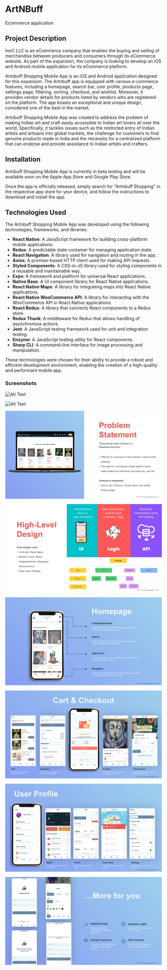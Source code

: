 # ArtNBuff
Ecommerce application

## Project Description
InnC LLC is an eCommerce company that enables the buying and selling of merchandise between producers and consumers through its eCommerce website. As part of the expansion, the company is looking to develop an  iOS and Android mobile application for its eCommerce platform. 

Artnbuff Shopping Mobile App is an iOS and Android application designed for this expansion. The Artnbuff app is equipped with various e-commerce features, including a homepage, search bar, user profile, products page, settings page, filtering, sorting, checkout, and wishlist. Moreover, it provides vendor details for products listed by vendors who are registered on the platform. The app boasts an exceptional and unique design, considered one of the best in the market.

Artnbuff Shopping Mobile App was created to address the problem of making Indian art and craft easily accessible to Indian art lovers all over the world. Specifically, it tackles issues such as the restricted entry of Indian artists and artisans into global markets, the challenge for customers to find genuine products made in India and the necessity for a centralized platform that can endorse and provide assistance to Indian artists and crafters.


## Installation

Artnbuff Shopping Mobile App is currently in beta testing and will be available soon on the Apple App Store and Google Play Store.

Once the app is officially released, simply search for "Artnbuff Shopping" in the respective app store for your device, and follow the instructions to download and install the app.

## Technologies Used
The Artnbuff Shopping Mobile App was developed using the following technologies, frameworks, and libraries:

- **React Native**: A JavaScript framework for building cross-platform mobile applications.
- **Redux**: A predictable state container for managing application state.
- **React Navigation**: A library used for navigation and routing in the app.
- **Axios**: A promise-based HTTP client used for making API requests.
- **Styled Components**: A CSS-in-JS library used for styling components in a reusable and maintainable way.
- **Expo**: A framework and platform for universal React applications.
- **Native Base**: A UI component library for React Native applications.
- **React Native Maps**: A library for integrating maps into React Native applications.
- **React Native WooCommerce API**: A library for interacting with the WooCommerce API in React Native applications.
- **React Redux**: A library that connects React components to a Redux store.
- **Redux Thunk**: A middleware for Redux that allows handling of asynchronous actions.
- **Jest**: A JavaScript testing framework used for unit and integration testing.
- **Enzyme**: A JavaScript testing utility for React components.
- **Sharp CLI**: A command-line interface for image processing and manipulation.


These technologies were chosen for their ability to provide a robust and efficient development environment, enabling the creation of a high-quality and performant mobile app.

### Screenshots

![Alt Text](./screenshots/1.svg)

![Alt Text](./screenshots/2.svg)

![Alt Text](./screenshots/3.svg)

![Alt Text](./screenshots/4.svg)

![Alt Text](./screenshots/5.svg)

![Alt Text](./screenshots/6.svg)

![Alt Text](./screenshots/7.svg)

![Alt Text](./screenshots/8.svg)
